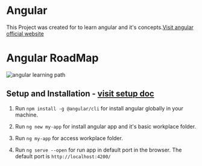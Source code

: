 # Angular

This Project was created for to learn angular and it's concepts.[Visit angular official website](https://angular.io/)

# Angular RoadMap
![angular learning path](https://user-images.githubusercontent.com/109149737/208310492-e0b12b31-d5e1-4118-98ce-ab5fea26edb0.jpg)


## Setup and Installation - [visit setup doc](https://angular.io/guide/setup-local)

1. Run `npm install -g @angular/cli` for install angular globally in your machine.

2. Run `ng new my-app` for install angular app and it's basic workplace folder.

3. Run `ng my-app` for access workplace folder.

4. Run `ng serve --open` for run app in default port in the browser. The default port is `http://localhost:4200/`





<!-- Run `ng generate component component-name` to generate a new component. You can also use `ng generate directive|pipe|service|class|guard|interface|enum|module`.

## Build

Run `ng build` to build the project. The build artifacts will be stored in the `dist/` directory.

## Running unit tests

Run `ng test` to execute the unit tests via [Karma](https://karma-runner.github.io).

## Running end-to-end tests

Run `ng e2e` to execute the end-to-end tests via a platform of your choice. To use this command, you need to first add a package that implements end-to-end testing capabilities.

## Further help

To get more help on the Angular CLI use `ng help` or go check out the [Angular CLI Overview and Command Reference](https://angular.io/cli) page. -->
